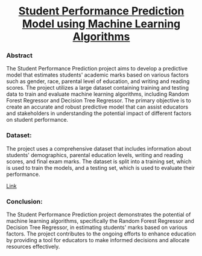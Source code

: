 <h1 align="center"> <a href="https://github.com/anugoyal998/MeChat"><strong>Student Performance Prediction Model using Machine Learning Algorithms</strong></a></h1>

<div align="start">

### Abstract  
The Student Performance Prediction project aims to develop a predictive model that estimates students' academic marks based on various factors such as gender, race, parental level of education, and writing and reading scores. The project utilizes a large dataset containing training and testing data to train and evaluate machine learning algorithms, including Random Forest Regressor and Decision Tree Regressor. The primary objective is to create an accurate and robust predictive model that can assist educators and stakeholders in understanding the potential impact of different factors on student performance.

### Dataset:  
The project uses a comprehensive dataset that includes information about students' demographics, parental education levels, writing and reading scores, and final exam marks. The dataset is split into a training set, which is used to train the models, and a testing set, which is used to evaluate their performance.  

[Link](https://github.com/Akv00/Performace_Estimator/blob/main/notebook/data/stud.csv)

### Conclusion:  
The Student Performance Prediction project demonstrates the potential of machine learning algorithms, specifically the Random Forest Regressor and Decision Tree Regressor, in estimating students' marks based on various factors. The project contributes to the ongoing efforts to enhance education by providing a tool for educators to make informed decisions and allocate resources effectively.

</div>